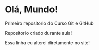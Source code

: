# Olá, Mundo!
 Primeiro repositorio do Curso Git e GitHub

 Repositorio criado durante aula!

Essa linha eu alterei diretamente no site!
